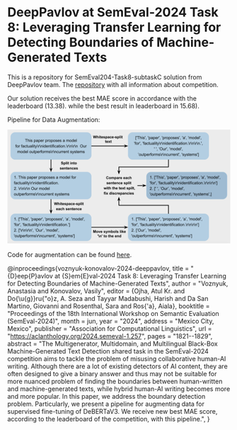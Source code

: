 # DeepPavlov at SemEval-2024 Task 8: Leveraging Transfer Learning for Detecting Boundaries of Machine-Generated Texts

This is a repository for SemEval204-Task8-subtaskC solution from DeepPavlov team. The [repository](https://github.com/mbzuai-nlp/SemEval2024-task8) with all information about competition.

Our solution receives the best MAE score in accordance with the leaderboard (13.38). while the best result in leaderboard in 15.68).

Pipeline for Data Augmentation:

![Pipeline for Data Augmentation](./pics/scheme_final_version.png)

Code for augmentation can be found [here](./src/data_augmentation.py).

@inproceedings{voznyuk-konovalov-2024-deeppavlov,
    title = "{D}eep{P}avlov at {S}em{E}val-2024 Task 8: Leveraging Transfer Learning for Detecting Boundaries of Machine-Generated Texts",
    author = "Voznyuk, Anastasia  and
      Konovalov, Vasily",
    editor = {Ojha, Atul Kr.  and
      Do{\u{g}}ru{\"o}z, A. Seza  and
      Tayyar Madabushi, Harish  and
      Da San Martino, Giovanni  and
      Rosenthal, Sara  and
      Ros{\'a}, Aiala},
    booktitle = "Proceedings of the 18th International Workshop on Semantic Evaluation (SemEval-2024)",
    month = jun,
    year = "2024",
    address = "Mexico City, Mexico",
    publisher = "Association for Computational Linguistics",
    url = "https://aclanthology.org/2024.semeval-1.257",
    pages = "1821--1829",
    abstract = "The Multigenerator, Multidomain, and Multilingual Black-Box Machine-Generated Text Detection shared task in the SemEval-2024 competition aims to tackle the problem of misusing collaborative human-AI writing. Although there are a lot of existing detectors of AI content, they are often designed to give a binary answer and thus may not be suitable for more nuanced problem of finding the boundaries between human-written and machine-generated texts, while hybrid human-AI writing becomes more and more popular. In this paper, we address the boundary detection problem. Particularly, we present a pipeline for augmenting data for supervised fine-tuning of DeBERTaV3. We receive new best MAE score, according to the leaderboard of the competition, with this pipeline.",
}
